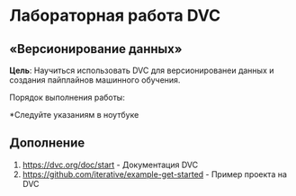 # Лабораторная работа DVC
## «Версионирование данных»
**Цель**: Научиться использовать DVC для версионированеи данных и создания пайплайнов машинного обучения.

Порядок выполнения работы:

*Следуйте указаниям в ноутбуке  

## Дополнение
1. https://dvc.org/doc/start - Документация DVC
2. https://github.com/iterative/example-get-started - Пример проекта на DVC
